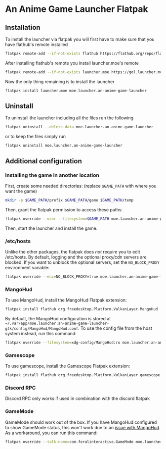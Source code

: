 # An Anime Game Launcher Flatpak

## Installation

To install the launcher via flatpak you will first have to make sure that you
have flathub's remote installed

```sh
flatpak remote-add --if-not-exists flathub https://flathub.org/repo/flathub.flatpakrepo
```

After installing flathub's remote you install launcher.moe's remote

```sh
flatpak remote-add --if-not-exists launcher.moe https://gol.launcher.moe/gol.launcher.moe.flatpakrepo
```

Now the only thing remaining is to install the launcher

```sh
flatpak install launcher.moe moe.launcher.an-anime-game-launcher
```

## Uninstall

To uninstall the launcher including all the files run the following

```sh
flatpak uninstall --delete-data moe.launcher.an-anime-game-launcher
```

or to keep the files simply run

```sh
flatpak uninstall moe.launcher.an-anime-game-launcher
```

## Additional configuration

### Installing the game in another location

First, create some needed directories: (replace `$GAME_PATH` with where you want
the game)

```sh
mkdir -p $GAME_PATH/prefix $GAME_PATH/game $GAME_PATH/temp
```

Then, grant the flatpak permission to access these paths:

```sh
flatpak override --user --filesystem=$GAME_PATH moe.launcher.an-anime-game-launcher
```

Then, start the launcher and install the game.

### /etc/hosts

Unlike the other packages, the flatpak does _not_ require you to edit
/etc/hosts. By default, logging and the optional proxy/cdn servers are blocked.
If you want to unblock the optional servers, set the `NO_BLOCK_PROXY`
environment variable:

```sh
flatpak override --env=NO_BLOCK_PROXY=true moe.launcher.an-anime-game-launcher
```

### MangoHud

To use MangoHud, install the MangoHud Flatpak extension:

```sh
flatpak install flathub org.freedesktop.Platform.VulkanLayer.MangoHud
```

By default, the MangoHud configuration is stored at
`~/.var/app/moe.launcher.an-anime-game-launcher-gtk/config/MangoHud/MangoHud.conf`.
To use the config file from the host system instead, run this command:

```sh
flatpak override --filesystem=xdg-config/MangoHud:ro moe.launcher.an-anime-game-launcher
```

### Gamescope

To use gamescope, install the Gamescope Flatpak extension:

```sh
flatpak install flathub org.freedesktop.Platform.VulkanLayer.gamescope
```

### Discord RPC

Discord RPC only works if used in combination with the discord flatpak

### GameMode

GameMode should work out of the box. If you have MangoHud configured to show
GameMode status, this won't work due to an
[issue with MangoHud](https://github.com/flightlessmango/MangoHud/issues/685).
As a workaround, you can run this command:

```sh
flatpak override --talk-name=com.feralinteractive.GameMode moe.launcher.an-anime-game-launcher
```
